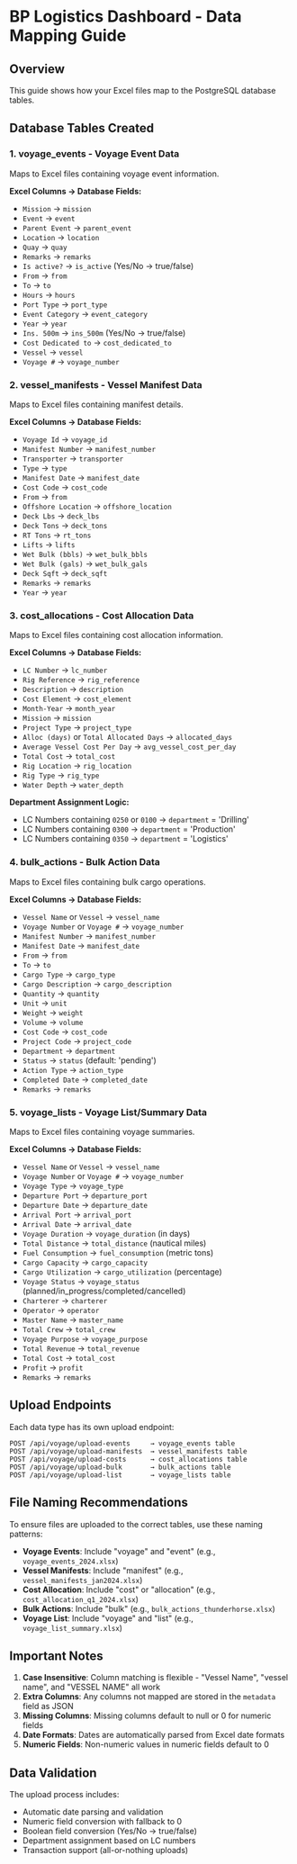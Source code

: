 # BP Logistics Dashboard - Data Mapping Guide

## Overview
This guide shows how your Excel files map to the PostgreSQL database tables.

## Database Tables Created

### 1. **voyage_events** - Voyage Event Data
Maps to Excel files containing voyage event information.

**Excel Columns → Database Fields:**
- `Mission` → `mission`
- `Event` → `event`
- `Parent Event` → `parent_event`
- `Location` → `location`
- `Quay` → `quay`
- `Remarks` → `remarks`
- `Is active?` → `is_active` (Yes/No → true/false)
- `From` → `from`
- `To` → `to`
- `Hours` → `hours`
- `Port Type` → `port_type`
- `Event Category` → `event_category`
- `Year` → `year`
- `Ins. 500m` → `ins_500m` (Yes/No → true/false)
- `Cost Dedicated to` → `cost_dedicated_to`
- `Vessel` → `vessel`
- `Voyage #` → `voyage_number`

### 2. **vessel_manifests** - Vessel Manifest Data
Maps to Excel files containing manifest details.

**Excel Columns → Database Fields:**
- `Voyage Id` → `voyage_id`
- `Manifest Number` → `manifest_number`
- `Transporter` → `transporter`
- `Type` → `type`
- `Manifest Date` → `manifest_date`
- `Cost Code` → `cost_code`
- `From` → `from`
- `Offshore Location` → `offshore_location`
- `Deck Lbs` → `deck_lbs`
- `Deck Tons` → `deck_tons`
- `RT Tons` → `rt_tons`
- `Lifts` → `lifts`
- `Wet Bulk (bbls)` → `wet_bulk_bbls`
- `Wet Bulk (gals)` → `wet_bulk_gals`
- `Deck Sqft` → `deck_sqft`
- `Remarks` → `remarks`
- `Year` → `year`

### 3. **cost_allocations** - Cost Allocation Data
Maps to Excel files containing cost allocation information.

**Excel Columns → Database Fields:**
- `LC Number` → `lc_number`
- `Rig Reference` → `rig_reference`
- `Description` → `description`
- `Cost Element` → `cost_element`
- `Month-Year` → `month_year`
- `Mission` → `mission`
- `Project Type` → `project_type`
- `Alloc (days)` or `Total Allocated Days` → `allocated_days`
- `Average Vessel Cost Per Day` → `avg_vessel_cost_per_day`
- `Total Cost` → `total_cost`
- `Rig Location` → `rig_location`
- `Rig Type` → `rig_type`
- `Water Depth` → `water_depth`

**Department Assignment Logic:**
- LC Numbers containing `0250` or `0100` → `department` = 'Drilling'
- LC Numbers containing `0300` → `department` = 'Production'
- LC Numbers containing `0350` → `department` = 'Logistics'

### 4. **bulk_actions** - Bulk Action Data
Maps to Excel files containing bulk cargo operations.

**Excel Columns → Database Fields:**
- `Vessel Name` or `Vessel` → `vessel_name`
- `Voyage Number` or `Voyage #` → `voyage_number`
- `Manifest Number` → `manifest_number`
- `Manifest Date` → `manifest_date`
- `From` → `from`
- `To` → `to`
- `Cargo Type` → `cargo_type`
- `Cargo Description` → `cargo_description`
- `Quantity` → `quantity`
- `Unit` → `unit`
- `Weight` → `weight`
- `Volume` → `volume`
- `Cost Code` → `cost_code`
- `Project Code` → `project_code`
- `Department` → `department`
- `Status` → `status` (default: 'pending')
- `Action Type` → `action_type`
- `Completed Date` → `completed_date`
- `Remarks` → `remarks`

### 5. **voyage_lists** - Voyage List/Summary Data
Maps to Excel files containing voyage summaries.

**Excel Columns → Database Fields:**
- `Vessel Name` or `Vessel` → `vessel_name`
- `Voyage Number` or `Voyage #` → `voyage_number`
- `Voyage Type` → `voyage_type`
- `Departure Port` → `departure_port`
- `Departure Date` → `departure_date`
- `Arrival Port` → `arrival_port`
- `Arrival Date` → `arrival_date`
- `Voyage Duration` → `voyage_duration` (in days)
- `Total Distance` → `total_distance` (nautical miles)
- `Fuel Consumption` → `fuel_consumption` (metric tons)
- `Cargo Capacity` → `cargo_capacity`
- `Cargo Utilization` → `cargo_utilization` (percentage)
- `Voyage Status` → `voyage_status` (planned/in_progress/completed/cancelled)
- `Charterer` → `charterer`
- `Operator` → `operator`
- `Master Name` → `master_name`
- `Total Crew` → `total_crew`
- `Voyage Purpose` → `voyage_purpose`
- `Total Revenue` → `total_revenue`
- `Total Cost` → `total_cost`
- `Profit` → `profit`
- `Remarks` → `remarks`

## Upload Endpoints

Each data type has its own upload endpoint:

```
POST /api/voyage/upload-events     → voyage_events table
POST /api/voyage/upload-manifests  → vessel_manifests table
POST /api/voyage/upload-costs      → cost_allocations table
POST /api/voyage/upload-bulk       → bulk_actions table
POST /api/voyage/upload-list       → voyage_lists table
```

## File Naming Recommendations

To ensure files are uploaded to the correct tables, use these naming patterns:

- **Voyage Events**: Include "voyage" and "event" (e.g., `voyage_events_2024.xlsx`)
- **Vessel Manifests**: Include "manifest" (e.g., `vessel_manifests_jan2024.xlsx`)
- **Cost Allocation**: Include "cost" or "allocation" (e.g., `cost_allocation_q1_2024.xlsx`)
- **Bulk Actions**: Include "bulk" (e.g., `bulk_actions_thunderhorse.xlsx`)
- **Voyage List**: Include "voyage" and "list" (e.g., `voyage_list_summary.xlsx`)

## Important Notes

1. **Case Insensitive**: Column matching is flexible - "Vessel Name", "vessel name", and "VESSEL NAME" all work
2. **Extra Columns**: Any columns not mapped are stored in the `metadata` field as JSON
3. **Missing Columns**: Missing columns default to null or 0 for numeric fields
4. **Date Formats**: Dates are automatically parsed from Excel date formats
5. **Numeric Fields**: Non-numeric values in numeric fields default to 0

## Data Validation

The upload process includes:
- Automatic date parsing and validation
- Numeric field conversion with fallback to 0
- Boolean field conversion (Yes/No → true/false)
- Department assignment based on LC numbers
- Transaction support (all-or-nothing uploads)